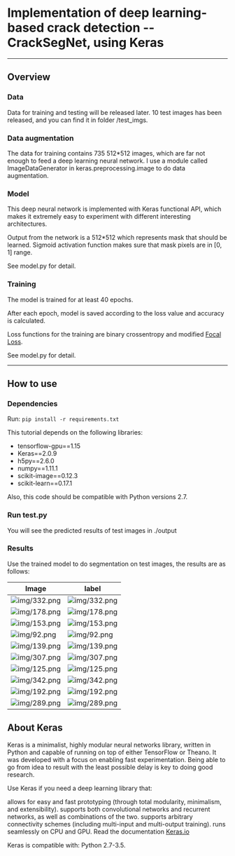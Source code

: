 # Implementation of deep learning-based crack detection -- CrackSegNet, using Keras



---

## Overview

### Data

Data for training and testing will be released later.
10 test images has been released, and you can find it in folder /test_imgs.

### Data augmentation

The data for training contains 735 512*512 images, which are far not enough to feed a deep learning neural network. I use a module called ImageDataGenerator in keras.preprocessing.image to do data augmentation.




### Model


This deep neural network is implemented with Keras functional API, which makes it extremely easy to experiment with different interesting architectures.

Output from the network is a 512*512 which represents mask that should be learned. Sigmoid activation function makes sure that mask pixels are in \[0, 1\] range.

See model.py for detail.

### Training

The model is trained for at least 40 epochs.

After each epoch, model is saved according to the loss value and accuracy is calculated.

Loss functions for the training are binary crossentropy and modified [Focal Loss](http://arxiv.org/abs/1708.02002).

See model.py for detail.


---

## How to use

### Dependencies

Run:
`pip install -r requirements.txt`

This tutorial depends on the following libraries:

* tensorflow-gpu==1.15
* Keras==2.0.9
* h5py==2.6.0
* numpy==1.11.1
* scikit-image==0.12.3
* scikit-learn==0.17.1


Also, this code should be compatible with Python versions 2.7.


### Run test.py

You will see the predicted results of test images in ./output



### Results

Use the trained model to do segmentation on test images, the results are as follows:

| Image | label |
| ------ | ------ |
|![img/332.png](test_imgs/332.png) |![img/332.png](output/332.png)|
|![img/178.png](test_imgs/178.png) |![img/178.png](output/178.png)|
|![img/153.png](test_imgs/153.png) |![img/153.png](output/153.png)|
|![img/92.png](test_imgs/92.png) |![img/92.png](output/92.png)|
|![img/139.png](test_imgs/139.png) |![img/139.png](output/139.png)|
|![img/307.png](test_imgs/307.png) |![img/307.png](output/307.png)|
|![img/125.png](test_imgs/125.png) |![img/125.png](output/125.png)|
|![img/342.png](test_imgs/342.png) |![img/342.png](output/342.png)|
|![img/192.png](test_imgs/192.png) |![img/192.png](output/192.png)|
|![img/289.png](test_imgs/289.png) |![img/289.png](output/289.png)|




## About Keras

Keras is a minimalist, highly modular neural networks library, written in Python and capable of running on top of either TensorFlow or Theano. It was developed with a focus on enabling fast experimentation. Being able to go from idea to result with the least possible delay is key to doing good research.

Use Keras if you need a deep learning library that:

allows for easy and fast prototyping (through total modularity, minimalism, and extensibility).
supports both convolutional networks and recurrent networks, as well as combinations of the two.
supports arbitrary connectivity schemes (including multi-input and multi-output training).
runs seamlessly on CPU and GPU.
Read the documentation [Keras.io](http://keras.io/)

Keras is compatible with: Python 2.7-3.5.
